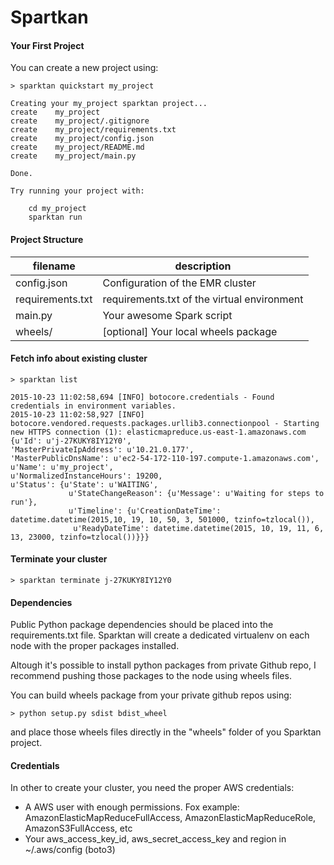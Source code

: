 # Spartkan

#### Your First Project

You can create a new project using:

	> sparktan quickstart my_project

	Creating your my_project sparktan project...
    create    my_project
    create    my_project/.gitignore
    create    my_project/requirements.txt
    create    my_project/config.json
    create    my_project/README.md
    create    my_project/main.py

	Done.

	Try running your project with:

		cd my_project
		sparktan run


#### Project Structure

filename	| description
----------- | --------------------------------
config.json | Configuration of the EMR cluster
requirements.txt |  requirements.txt of the virtual environment
main.py | Your awesome Spark script
wheels/ | [optional] Your local wheels package

#### Fetch info about existing cluster

	> sparktan list

	2015-10-23 11:02:58,694 [INFO] botocore.credentials - Found credentials in environment variables.
	2015-10-23 11:02:58,927 [INFO] botocore.vendored.requests.packages.urllib3.connectionpool - Starting new HTTPS connection (1): elasticmapreduce.us-east-1.amazonaws.com
	{u'Id': u'j-27KUKY8IY12Y0',
 	'MasterPrivateIpAddress': u'10.21.0.177',
 	'MasterPublicDnsName': u'ec2-54-172-110-197.compute-1.amazonaws.com',
 	u'Name': u'my_project',
 	u'NormalizedInstanceHours': 19200,
 	u'Status': {u'State': u'WAITING',
    	         u'StateChangeReason': {u'Message': u'Waiting for steps to run'},
        	     u'Timeline': {u'CreationDateTime': datetime.datetime(2015,10, 19, 10, 50, 3, 501000, tzinfo=tzlocal()),
                  u'ReadyDateTime': datetime.datetime(2015, 10, 19, 11, 6, 13, 23000, tzinfo=tzlocal())}}}

#### Terminate your cluster
	> sparktan terminate j-27KUKY8IY12Y0


#### Dependencies

Public Python package dependencies should be placed into the requirements.txt file. Sparktan will create a dedicated virtualenv on each node with the proper packages installed. 

Altough it's possible to install python packages from private Github repo, I recommend pushing those packages to the node using wheels files.

You can build wheels package from your private github repos using:

    > python setup.py sdist bdist_wheel

and place those wheels files directly in the "wheels" folder of you Sparktan project.     

    
#### Credentials
In other to create your cluster, you need the proper AWS credentials:

* A AWS user with enough permissions. Fox example: AmazonElasticMapReduceFullAccess, AmazonElasticMapReduceRole, AmazonS3FullAccess, etc
* Your aws_access_key_id, aws_secret_access_key and region in ~/.aws/config (boto3) 
